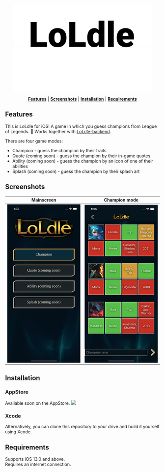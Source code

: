 <br>

<p align="center">
  <img src="/Assets/banner-light-mode.png#gh-light-mode-only"/>
  <img src="/Assets/banner-dark-mode.png#gh-dark-mode-only"/>
</p>

<p align="center">
    <strong><a href="#features">Features</a></strong> |
    <strong><a href="#screenshots">Screenshots</a></strong> |
    <strong><a href="#installation">Installation</a></strong> |
    <strong><a href="#requirements">Requirements</a></strong>
</p>

## Features
This is LoLdle for iOS! A game in which you guess champions from League of Legends. 📱
Works together with [LoLdle-backend](https://github.com/kinvl/LoLdle-backend).

There are four game modes:
- Champion - guess the champion by their traits
- Quote (coming soon) - guess the champion by their in-game quotes
- Ability (coming soon) - guess the champion by an icon of one of their abilities
- Splash (coming soon) - guess the champion by their splash art

## Screenshots
|                   Mainscreen                  |                    Champion mode                |
:----------------------------------------------:|:------------------------------------------------:
<img src="/Assets/main.png " width="240"> | <img src="/Assets/champion_mode.png " width="240">

## Installation
### AppStore
Available soon on the AppStore.
[![](https://upload.wikimedia.org/wikipedia/commons/3/3c/Download_on_the_App_Store_Badge.svg)](https://github.com/kinvl/LoLdle)

### Xcode
Alternatively, you can clone this repository to your drive and build it yourself using Xcode.

## Requirements
Supports iOS 13.0 and above. <br>
Requires an internet connection. <br>